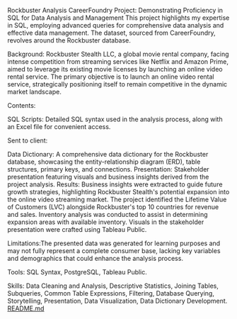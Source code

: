 Rockbuster Analysis
CareerFoundry Project: Demonstrating Proficiency in SQL for Data Analysis and Management This project highlights my expertise in SQL, employing advanced queries for comprehensive data analysis and effective data management. The dataset, sourced from CareerFoundry, revolves around the Rockbuster database.

Background: Rockbuster Stealth LLC, a global movie rental company, facing intense competition from streaming services like Netflix and Amazon Prime, aimed to leverage its existing movie licenses by launching an online video rental service. The primary objective is to launch an online video rental service, strategically positioning itself to remain competitive in the dynamic market landscape.

Contents:

SQL Scripts: Detailed SQL syntax used in the analysis process, along with an Excel file for convenient access.

Sent to client:

Data Dictionary: A comprehensive data dictionary for the Rockbuster database, showcasing the entity-relationship diagram (ERD), table structures, primary keys, and connections.
Presentation: Stakeholder presentation featuring visuals and business insights derived from the project analysis.
Results: Business insights were extracted to guide future growth strategies, highlighting Rockbuster Stealth's potential expansion into the online video streaming market. The project identified the Lifetime Value of Customers (LVC) alongside Rockbuster's top 10 countries for revenue and sales. Inventory analysis was conducted to assist in determining expansion areas with available inventory. Visuals in the stakeholder presentation were crafted using Tableau Public.

Limitations:The presented data was generated for learning purposes and may not fully represent a complete consumer base, lacking key variables and demographics that could enhance the analysis process.

Tools: SQL Syntax, PostgreSQL, Tableau Public.

Skills: Data Cleaning and Analysis, Descriptive Statistics, Joining Tables, Subqueries, Common Table Expressions, Filtering, Database Querying, Storytelling, Presentation, Data Visualization, Data Dictionary Development.
[README.md](https://github.com/user-attachments/files/19303908/README.md)
